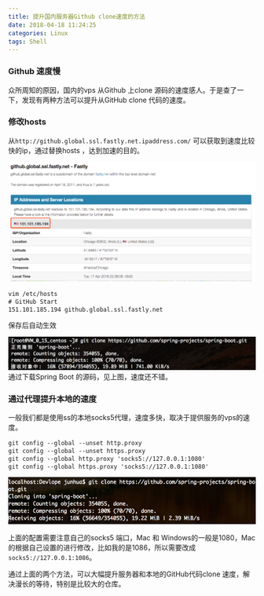 ```yaml
---
title: 提升国内服务器Github clone速度的方法
date: 2018-04-18 11:24:25
categories: Linux
tags: Shell
---
```

### Github 速度慢
众所周知的原因，国内的vps 从Github 上clone 源码的速度感人。于是查了一下，发现有两种方法可以提升从GitHub clone 代码的速度。<!-- more -->

### 修改hosts
从`http://github.global.ssl.fastly.net.ipaddress.com/` 可以获取到速度比较快的ip，通过替换hosts ，达到加速的目的。

![fastly](raise-github-clone-speed/WX20180418-113942.png)
``` Shell
vim /etc/hosts
# GitHub Start
151.101.185.194 github.global.ssl.fastly.net
```
保存后自动生效

![fastly](raise-github-clone-speed/WX20180418-114759@2x.png)
通过下载Spring Boot 的源码，见上图，速度还不错。

### 通过代理提升本地的速度
一般我们都是使用ss的本地socks5代理，速度多快，取决于提供服务的vps的速度。
``` Shell
git config --global --unset http.proxy
git config --global --unset https.proxy
git config --global http.proxy 'socks5://127.0.0.1:1080'
git config --global https.proxy 'socks5://127.0.0.1:1080'
```
![socks5](raise-github-clone-speed/WX20180418-115544@2x.png)

上面的配置需要注意自己的socks5 端口，Mac 和 Windows的一般是1080，Mac的根据自己设置的进行修改，比如我的是1086，所以需要改成`socks5://127.0.0.1:1086`。

通过上面的两个方法，可以大幅提升服务器和本地的GitHub代码clone 速度，解决漫长的等待，特别是比较大的仓库。
